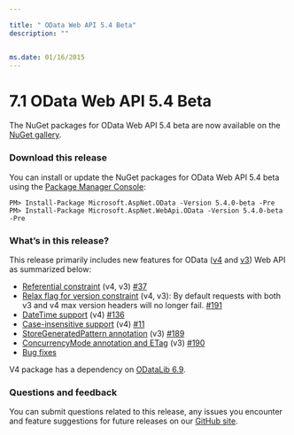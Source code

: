```yaml
---

title: " OData Web API 5.4 Beta"
description: ""


ms.date: 01/16/2015
---
```

# 7.1 OData Web API 5.4 Beta

The NuGet packages for OData Web API 5.4 beta are now available on the [NuGet gallery](https://www.nuget.org/).

### Download this release
You can install or update the NuGet packages for OData Web API 5.4 beta using the [Package Manager Console](https://docs.nuget.org/docs/start-here/using-the-package-manager-console):

```
PM> Install-Package Microsoft.AspNet.OData -Version 5.4.0-beta -Pre
PM> Install-Package Microsoft.AspNet.WebApi.OData -Version 5.4.0-beta -Pre
```

### What’s in this release?
This release primarily includes new features for OData ([v4](https://www.odata.org/documentation/odata-version-4-0/) and [v3](https://www.odata.org/documentation/odata-version-3-0/)) Web API as summarized below:

* [Referential constraint](https://odata.github.io/WebApi/#04-02-referential-constraint) (v4, v3) [#37](https://github.com/OData/WebApi/issues/37)
* [Relax flag for version constraint](https://odata.github.io/WebApi/#06-02-relax-version-constraints) (v4, v3): By default requests with both v3 and v4 max version headers will no longer fail. [#191](https://github.com/OData/WebApi/issues/191)
* [DateTime support](https://odata.github.io/WebApi/#04-01-datetime-support) (v4) [#136](https://github.com/OData/WebApi/issues/136)
* [Case-insensitive support](https://odata.github.io/WebApi/#06-01-custom-url-parsing) (v4) [#11](https://github.com/OData/WebApi/issues/11)
* [StoreGeneratedPattern annotation](https://odata.github.io/WebApi/#08-02-store-generated-pattern) (v3) [#189](https://github.com/OData/WebApi/issues/189)
* [ConcurrencyMode annotation and ETag](https://odata.github.io/WebApi/#08-01-concurrencymode-and-etag) (v3) [#190](https://github.com/OData/WebApi/issues/190)
* [Bug fixes](https://aspnetwebstack.codeplex.com/workitem/list/advanced?keyword=&status=Closed&type=Issue&priority=All&release=v5.4%20Beta&assignedTo=All&component=Web%20API%20OData&sortField=LastUpdatedDate&sortDirection=Descending&page=0&reasonClosed=Fixed)

V4 package has a dependency on [ODataLib 6.9](https://www.nuget.org/packages/Microsoft.OData.Core/6.9.0).

### Questions and feedback
You can submit questions related to this release, any issues you encounter and feature suggestions for future releases on our [GitHub site](https://github.com/OData/WebApi/issues).

